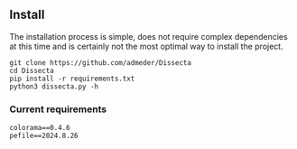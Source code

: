 ## Install

The installation process is simple, does not require complex dependencies at this time and is certainly not the most optimal way to install the project.

```
git clone https://github.com/admeder/Dissecta
cd Dissecta
pip install -r requirements.txt
python3 dissecta.py -h
```

### Current requirements
```
colorama==0.4.6
pefile==2024.8.26
```